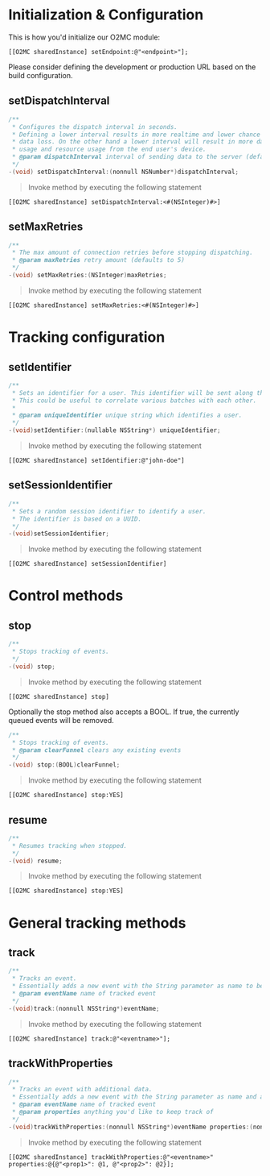 # Initialization & Configuration

This is how you'd initialize our O2MC module:

`[[O2MC sharedInstance] setEndpoint:@"<endpoint>"];`

Please consider defining the development or production URL based on the build configuration.

## setDispatchInterval

```objective-c
/**
 * Configures the dispatch interval in seconds.
 * Defining a lower interval results in more realtime and lower chance of
 * data loss. On the other hand a lower interval will result in more data
 * usage and resource usage from the end user's device.
 * @param dispatchInterval interval of sending data to the server (defaults to 10)
 */
-(void) setDispatchInterval:(nonnull NSNumber*)dispatchInterval;
```

> Invoke method by executing the following statement

`[[O2MC sharedInstance] setDispatchInterval:<#(NSInteger)#>]`

## setMaxRetries

```objective-c
/**
 * The max amount of connection retries before stopping dispatching.
 * @param maxRetries retry amount (defaults to 5)
 */
-(void) setMaxRetries:(NSInteger)maxRetries;
```

> Invoke method by executing the following statement

`[[O2MC sharedInstance] setMaxRetries:<#(NSInteger)#>]`

# Tracking configuration

## setIdentifier

```objective-c
/**
 * Sets an identifier for a user. This identifier will be sent along the tracked events.
 * This could be useful to correlate various batches with each other.
 *
 * @param uniqueIdentifier unique string which identifies a user.
 */
-(void)setIdentifier:(nullable NSString*) uniqueIdentifier;
```

> Invoke method by executing the following statement

`[[O2MC sharedInstance] setIdentifier:@"john-doe"]`

## setSessionIdentifier

```objective-c
/**
 * Sets a random session identifier to identify a user.
 * The identifier is based on a UUID.
 */
-(void)setSessionIdentifier;
```

> Invoke method by executing the following statement

`[[O2MC sharedInstance] setSessionIdentifier]`

# Control methods

## stop

```objective-c
/**
 * Stops tracking of events.
 */
-(void) stop;
```

> Invoke method by executing the following statement

`[[O2MC sharedInstance] stop]`

Optionally the stop method also accepts a BOOL. If true, the currently queued events will be removed.

```objective-c
/**
 * Stops tracking of events.
 * @param clearFunnel clears any existing events
 */
-(void) stop:(BOOL)clearFunnel;
```

> Invoke method by executing the following statement

`[[O2MC sharedInstance] stop:YES]`

## resume

```objective-c
/**
 * Resumes tracking when stopped.
 */
-(void) resume;
```

> Invoke method by executing the following statement

`[[O2MC sharedInstance] stop:YES]`

# General tracking methods

## track

```objective-c
/**
 * Tracks an event.
 * Essentially adds a new event with the String parameter as name to be dispatched on the next dispatch interval.
 * @param eventName name of tracked event
 */
-(void)track:(nonnull NSString*)eventName;
```

> Invoke method by executing the following statement

`[[O2MC sharedInstance] track:@"<eventname>"];`

## trackWithProperties

```objective-c
/**
 * Tracks an event with additional data.
 * Essentially adds a new event with the String parameter as name and any additonal properties.
 * @param eventName name of tracked event
 * @param properties anything you'd like to keep track of
 */
-(void)trackWithProperties:(nonnull NSString*)eventName properties:(nonnull NSDictionary*)properties;
```

> Invoke method by executing the following statement

`[[O2MC sharedInstance] trackWithProperties:@"<eventname>" properties:@{@"<prop1>": @1, @"<prop2>": @2}];`

